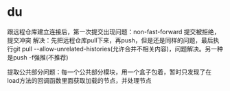 # du
跟远程仓库建立连接后，第一次提交出现问题：non-fast-forward
    提交被拒绝，提交冲突
    解决：先把远程仓库pull下来，再push，但是还是同样的问题，最后执行git pull --allow-unrelated-histories(允许合并不相关内容)，问题解决。另一种是push -f强推(不推荐)

提取公共部分问题：每一个公共部分模块，用一个盒子包着，暂时只发现了在load方法的回调函数里面获取加载的节点，并处理节点